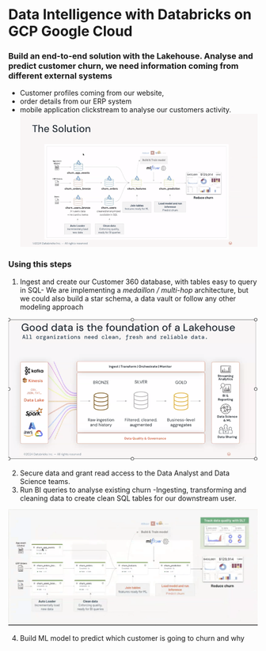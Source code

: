 # Data Intelligence with Databricks on GCP Google Cloud

### Build an end-to-end solution with the Lakehouse. Analyse and predict customer churn, we need information coming from different external systems
- Customer profiles coming from our website,
-  order details from our ERP system
-  mobile application clickstream to analyse our customers activity.
![The solution](solution.png)



### Using this steps
1. Ingest and create our Customer 360 database, with tables easy to query in SQL- We are implementing a *medaillon / multi-hop* architecture, but we could also build a star schema, a data vault or follow any other modeling approach

![Medallion](Medallion.png)

2. Secure data and grant read access to the Data Analyst and Data Science teams.
3. Run BI queries to analyse existing churn -Ingesting, transforming and cleaning data to create clean SQL tables for our downstream user.

 ![DLT Pipeline](pipeline.png)
   
4. Build ML model to predict which customer is going to churn and why
